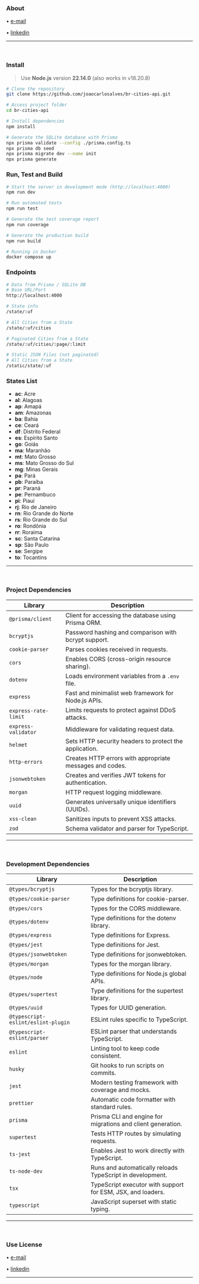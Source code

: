 ### About

• [e-mail](hello@joaocarlosalves.dev)

• [linkedin](https://www.linkedin.com/in/joaocarlosalvesdev)

---

<br>

### Install

> Use **Node.js** version **22.14.0** (also works in v18.20.8)

```bash
# Clone the repository
git clone https://github.com/joaocarlosalves/br-cities-api.git

# Access project folder
cd br-cities-api

# Install dependencies
npm install

# Generate the SQLite database with Prisma
npx prisma validate --config ./prisma.config.ts
npx prisma db seed
npx prisma migrate dev --name init 
npx prisma generate
```

### Run, Test and Build

```bash
# Start the server in development mode (http://localhost:4000)
npm run dev

# Run automated tests
npm run test

# Generate the test coverage report
npm run coverage

# Generate the production build
npm run build

# Running in Docker
docker compose up
```

### Endpoints

```bash
# Data from Prisma / SQLite DB
# Base URL/Port
http://localhost:4000

# State info
/state/:uf

# All Cities from a State
/state/:uf/cities

# Paginated Cities from a State
/state/:uf/cities/:page/:limit

# Static JSON Files (not paginated)
# All Cities from a State 
/static/state/:uf
```

### States List

- **ac**: Acre
- **al**: Alagoas
- **ap**: Amapá
- **am**: Amazonas
- **ba**: Bahia
- **ce**: Ceará
- **df**: Distrito Federal
- **es**: Espírito Santo
- **go**: Goiás
- **ma**: Maranhão
- **mt**: Mato Grosso
- **ms**: Mato Grosso do Sul
- **mg**: Minas Gerais
- **pa**: Pará
- **pb**: Paraíba
- **pr**: Paraná
- **pe**: Pernambuco
- **pi**: Piauí
- **rj**: Rio de Janeiro
- **rn**: Rio Grande do Norte
- **rs**: Rio Grande do Sul
- **ro**: Rondônia
- **rr**: Roraima
- **sc**: Santa Catarina
- **sp**: São Paulo
- **se**: Sergipe
- **to**: Tocantins

---

<br>

### Project Dependencies

| Library              | Description                                                         |
|----------------------|---------------------------------------------------------------------|
| `@prisma/client`     | Client for accessing the database using Prisma ORM.                 |
| `bcryptjs`           | Password hashing and comparison with bcrypt support.                |
| `cookie-parser`      | Parses cookies received in requests.                                |
| `cors`               | Enables CORS (cross-origin resource sharing).                       |
| `dotenv`             | Loads environment variables from a `.env` file.                     |
| `express`            | Fast and minimalist web framework for Node.js APIs.                 |
| `express-rate-limit` | Limits requests to protect against DDoS attacks.                    |
| `express-validator`  | Middleware for validating request data.                             |
| `helmet`             | Sets HTTP security headers to protect the application.              |
| `http-errors`        | Creates HTTP errors with appropriate messages and codes.            |
| `jsonwebtoken`       | Creates and verifies JWT tokens for authentication.                 |
| `morgan`             | HTTP request logging middleware.                                    |
| `uuid`               | Generates universally unique identifiers (UUIDs).                   |
| `xss-clean`          | Sanitizes inputs to prevent XSS attacks.                            |
| `zod`                | Schema validator and parser for TypeScript.                         |

---

<br>

### Development Dependencies

| Library                           | Description                                                       |
|-----------------------------------|-------------------------------------------------------------------|
| `@types/bcryptjs`                 | Types for the bcryptjs library.                                   |
| `@types/cookie-parser`            | Type definitions for cookie-parser.                               |
| `@types/cors`                     | Types for the CORS middleware.                                    |
| `@types/dotenv`                   | Type definitions for the dotenv library.                          |
| `@types/express`                  | Type definitions for Express.                                     |
| `@types/jest`                     | Type definitions for Jest.                                        |
| `@types/jsonwebtoken`             | Type definitions for jsonwebtoken.                                |
| `@types/morgan`                   | Types for the morgan library.                                     |
| `@types/node`                     | Type definitions for Node.js global APIs.                         |
| `@types/supertest`                | Type definitions for the supertest library.                       |
| `@types/uuid`                     | Types for UUID generation.                                        |
| `@typescript-eslint/eslint-plugin`| ESLint rules specific to TypeScript.                              |
| `@typescript-eslint/parser`       | ESLint parser that understands TypeScript.                        |
| `eslint`                          | Linting tool to keep code consistent.                             |
| `husky`                           | Git hooks to run scripts on commits.                              |
| `jest`                            | Modern testing framework with coverage and mocks.                 |
| `prettier`                        | Automatic code formatter with standard rules.                     |
| `prisma`                          | Prisma CLI and engine for migrations and client generation.       |
| `supertest`                       | Tests HTTP routes by simulating requests.                         |
| `ts-jest`                         | Enables Jest to work directly with TypeScript.                    |
| `ts-node-dev`                     | Runs and automatically reloads TypeScript in development.         |
| `tsx`                             | TypeScript executor with support for ESM, JSX, and loaders.       |
| `typescript`                      | JavaScript superset with static typing.                           |

---

<br>

### Use License

• [e-mail](hello@joaocarlosalves.dev/)

• [linkedin](https://www.linkedin.com/in/joaocarlosalvesdev/)

---
